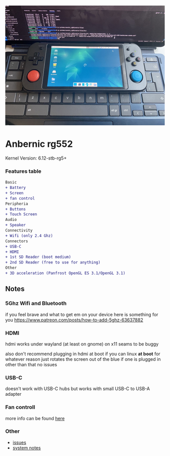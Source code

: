 ![homestar](./assets/rg552.jpeg)

# Anbernic rg552

Kernel Version: 6.12-stb-rg5+

### Features table
```diff
Basic
+ Battery
+ Screen
+ fan control
Peripheria
+ Buttons
+ Touch Screen
Audio
+ Speaker
Connectivity
+ Wifi (only 2.4 Ghz)
Connectors
+ USB-C
+ HDMI
+ 1st SD Reader (boot medium)
+ 2nd SD Reader (free to use for anything)
Other
+ 3D acceleration (Panfrost OpenGL ES 3.1/OpenGL 3.1)
```

## Notes

### 5Ghz Wifi and Bluetooth

if you feel brave and what to get em on your device
here is something for you
https://www.patreon.com/posts/how-to-add-5ghz-63637882

### HDMI
hdmi works under wayland (at least on gnome)
on x11 seams to be buggy

also don't recommend plugging in hdmi at boot if you can
linux **at boot** for whatever reason just rotates the screen out of the blue if one is plugged in
other than that no issues

### USB-C

doesn't work with USB-C hubs
but works with small USB-C to USB-A adapter

### Fan controll

more info can be found [here](./fan_control.md)

### Other

- [issues](https://github.com/hexdump0815/imagebuilder/issues/276)
- [system notes](../../../../systems/console_rg552/readme.md)